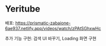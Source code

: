 # Yeritube 

배포: https://prismatic-zabaione-6ae937.netlify.app/videos/watch/zPAtSGhxwHc
 
추가 기능 구현: 검색 UI 바꾸기, Loading 화면 구현 

